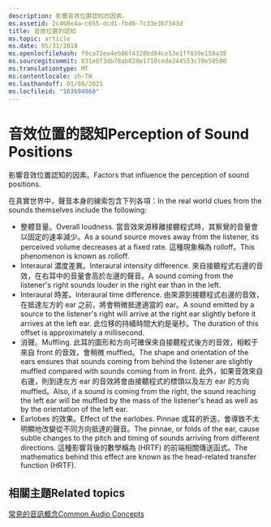 ```yaml
---
description: 影響音效位置認知的因素。
ms.assetid: 2c460e4a-c655-dcd1-fbd6-7c33e3b7343d
title: 音效位置的認知
ms.topic: article
ms.date: 05/31/2018
ms.openlocfilehash: f9ca72ea4eb86f4328bd84ce53e1ff839e158a38
ms.sourcegitcommit: 831e8f3db78ab820e1710cede244553c70e50500
ms.translationtype: MT
ms.contentlocale: zh-TW
ms.lasthandoff: 01/08/2021
ms.locfileid: "103694960"
---
```

# <a name="perception-of-sound-positions"></a><span data-ttu-id="fac06-103">音效位置的認知</span><span class="sxs-lookup"><span data-stu-id="fac06-103">Perception of Sound Positions</span></span>

<span data-ttu-id="fac06-104">影響音效位置認知的因素。</span><span class="sxs-lookup"><span data-stu-id="fac06-104">Factors that influence the perception of sound positions.</span></span>

<span data-ttu-id="fac06-105">在真實世界中，聲音本身的線索包含下列各項：</span><span class="sxs-lookup"><span data-stu-id="fac06-105">In the real world clues from the sounds themselves include the following:</span></span>

-   <span data-ttu-id="fac06-106">整體音量。</span><span class="sxs-lookup"><span data-stu-id="fac06-106">Overall loudness.</span></span> <span data-ttu-id="fac06-107">當音效來源移離接聽程式時，其察覺的音量會以固定的速率減少。</span><span class="sxs-lookup"><span data-stu-id="fac06-107">As a sound source moves away from the listener, its perceived volume decreases at a fixed rate.</span></span> <span data-ttu-id="fac06-108">這種現象稱為 rolloff。</span><span class="sxs-lookup"><span data-stu-id="fac06-108">This phenomenon is known as rolloff.</span></span>
-   <span data-ttu-id="fac06-109">Interaural 濃度差異。</span><span class="sxs-lookup"><span data-stu-id="fac06-109">Interaural intensity difference.</span></span> <span data-ttu-id="fac06-110">來自接聽程式右邊的音效，在右耳中的音量會高於左邊的聲音。</span><span class="sxs-lookup"><span data-stu-id="fac06-110">A sound coming from the listener's right sounds louder in the right ear than in the left.</span></span>
-   <span data-ttu-id="fac06-111">Interaural 時差。</span><span class="sxs-lookup"><span data-stu-id="fac06-111">Interaural time difference.</span></span> <span data-ttu-id="fac06-112">由來源到接聽程式右邊的音效，在抵達左方的 ear 之前，將會稍微抵達適當的 ear。</span><span class="sxs-lookup"><span data-stu-id="fac06-112">A sound emitted by a source to the listener's right will arrive at the right ear slightly before it arrives at the left ear.</span></span> <span data-ttu-id="fac06-113">此位移的持續時間大約是毫秒。</span><span class="sxs-lookup"><span data-stu-id="fac06-113">The duration of this offset is approximately a millisecond.</span></span>
-   <span data-ttu-id="fac06-114">消聲。</span><span class="sxs-lookup"><span data-stu-id="fac06-114">Muffling.</span></span> <span data-ttu-id="fac06-115">此耳的圖形和方向可確保來自接聽程式後方的音效，相較于來自 front 的音效，會稍微 muffled。</span><span class="sxs-lookup"><span data-stu-id="fac06-115">The shape and orientation of the ears ensures that sounds coming from behind the listener are slightly muffled compared with sounds coming from in front.</span></span> <span data-ttu-id="fac06-116">此外，如果音效來自右邊，則到達左方 ear 的音效將會由接聽程式的標頭以及左方 ear 的方向 muffled。</span><span class="sxs-lookup"><span data-stu-id="fac06-116">Also, if a sound is coming from the right, the sound reaching the left ear will be muffled by the mass of the listener's head as well as by the orientation of the left ear.</span></span>
-   <span data-ttu-id="fac06-117">Earlobes 的效果。</span><span class="sxs-lookup"><span data-stu-id="fac06-117">Effect of the earlobes.</span></span> <span data-ttu-id="fac06-118">Pinnae 或耳的折迭，會導致不太明顯地改變從不同方向抵達的聲音。</span><span class="sxs-lookup"><span data-stu-id="fac06-118">The pinnae, or folds of the ear, cause subtle changes to the pitch and timing of sounds arriving from different directions.</span></span> <span data-ttu-id="fac06-119">這種影響背後的數學稱為 (HRTF) 的前端相關傳送函式。</span><span class="sxs-lookup"><span data-stu-id="fac06-119">The mathematics behind this effect are known as the head-related transfer function (HRTF).</span></span>

## <a name="related-topics"></a><span data-ttu-id="fac06-120">相關主題</span><span class="sxs-lookup"><span data-stu-id="fac06-120">Related topics</span></span>

<dl> <dt>

[<span data-ttu-id="fac06-121">常見的音訊概念</span><span class="sxs-lookup"><span data-stu-id="fac06-121">Common Audio Concepts</span></span>](common-audio-concepts.md)
</dt> </dl>

 

 



